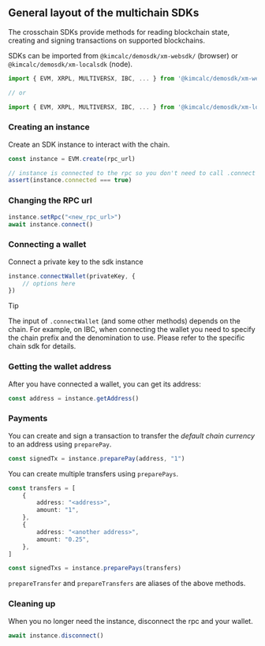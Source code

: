 ## General layout of the multichain SDKs

The crosschain SDKs provide methods for reading blockchain state, creating and signing transactions on supported blockchains.

SDKs can be imported from `@kimcalc/demosdk/xm-websdk/` (browser) or `@kimcalc/demosdk/xm-localsdk` (node).

```ts
import { EVM, XRPL, MULTIVERSX, IBC, ... } from '@kimcalc/demosdk/xm-websdk'

// or

import { EVM, XRPL, MULTIVERSX, IBC, ... } from '@kimcalc/demosdk/xm-localsdk'
```

### Creating an instance

Create an SDK instance to interact with the chain.

```ts
const instance = EVM.create(rpc_url)

// instance is connected to the rpc so you don't need to call .connect
assert(instance.connected === true)
```

### Changing the RPC url

```ts
instance.setRpc("<new_rpc_url>")
await instance.connect()
```

### Connecting a wallet

Connect a private key to the sdk instance

```ts
instance.connectWallet(privateKey, {
    // options here
})
```

> [!TIP]
> The input of `.connectWallet` (and some other methods) depends on the chain. For example, on IBC, when connecting the wallet you need to specify the chain prefix and the denomination to use. Please refer to the specific chain sdk for details.

### Getting the wallet address

After you have connected a wallet, you can get its address:

```ts
const address = instance.getAddress()
```

### Payments

You can create and sign a transaction to transfer the _default chain currency_ to an address using `preparePay`.

```ts
const signedTx = instance.preparePay(address, "1")
```

You can create multiple transfers using `preparePays`.

```ts
const transfers = [
    {
        address: "<address>",
        amount: "1",
    },
    {
        address: "<another address>",
        amount: "0.25",
    },
]

const signedTxs = instance.preparePays(transfers)
```

`prepareTransfer` and `prepareTransfers` are aliases of the above methods.

### Cleaning up

When you no longer need the instance, disconnect the rpc and your wallet.

```ts
await instance.disconnect()
```
